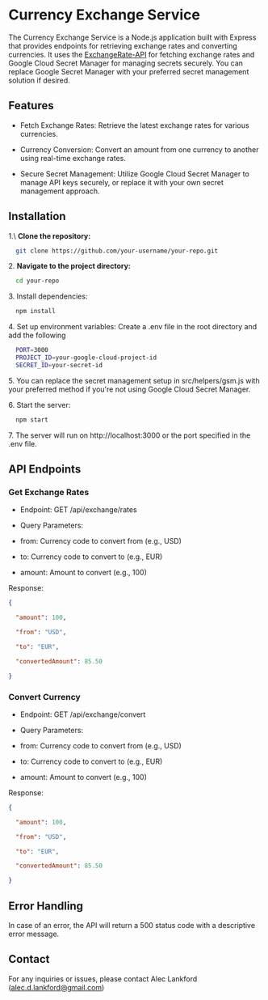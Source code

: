 Currency Exchange Service
=========================

The Currency Exchange Service is a Node.js application built with Express that provides endpoints for retrieving exchange rates and converting currencies. It uses the [ExchangeRate-API](https://www.exchangerate-api.com/) for fetching exchange rates and Google Cloud Secret Manager for managing secrets securely. You can replace Google Secret Manager with your preferred secret management solution if desired.

Features
--------

-   Fetch Exchange Rates: Retrieve the latest exchange rates for various currencies.

-   Currency Conversion: Convert an amount from one currency to another using real-time exchange rates.

-   Secure Secret Management: Utilize Google Cloud Secret Manager to manage API keys securely, or replace it with your own secret management approach.

Installation
------------

1.\ **Clone the repository:**
```bash
  git clone https://github.com/your-username/your-repo.git
```

2\. **Navigate to the project directory:**
```bash
  cd your-repo
```

3\. Install dependencies:
```bash
  npm install
```

4\. Set up environment variables: Create a .env file in the root directory and add the following
```bash
  PORT=3000
  PROJECT_ID=your-google-cloud-project-id
  SECRET_ID=your-secret-id
```

5\. You can replace the secret management setup in src/helpers/gsm.js with your preferred method if you're not using Google Cloud Secret Manager.

6\. Start the server:
```bash
  npm start
```

7\.  The server will run on http://localhost:3000 or the port specified in the .env file.

API Endpoints
-------------

### Get Exchange Rates

-   Endpoint:  GET /api/exchange/rates

-   Query Parameters:

-   from: Currency code to convert from (e.g., USD)

-   to: Currency code to convert to (e.g., EUR)

-   amount: Amount to convert (e.g., 100)

Response:
```json
{

  "amount": 100,

  "from": "USD",

  "to": "EUR",

  "convertedAmount": 85.50

}
```

### Convert Currency

-   Endpoint:  GET /api/exchange/convert

-   Query Parameters:

-   from: Currency code to convert from (e.g., USD)

-   to: Currency code to convert to (e.g., EUR)

-   amount: Amount to convert (e.g., 100)

Response:
```json
{

  "amount": 100,

  "from": "USD",

  "to": "EUR",

  "convertedAmount": 85.50

}
```

Error Handling
--------------

In case of an error, the API will return a 500 status code with a descriptive error message.

Contact
-------

For any inquiries or issues, please contact Alec Lankford (alec.d.lankford@gmail.com)

